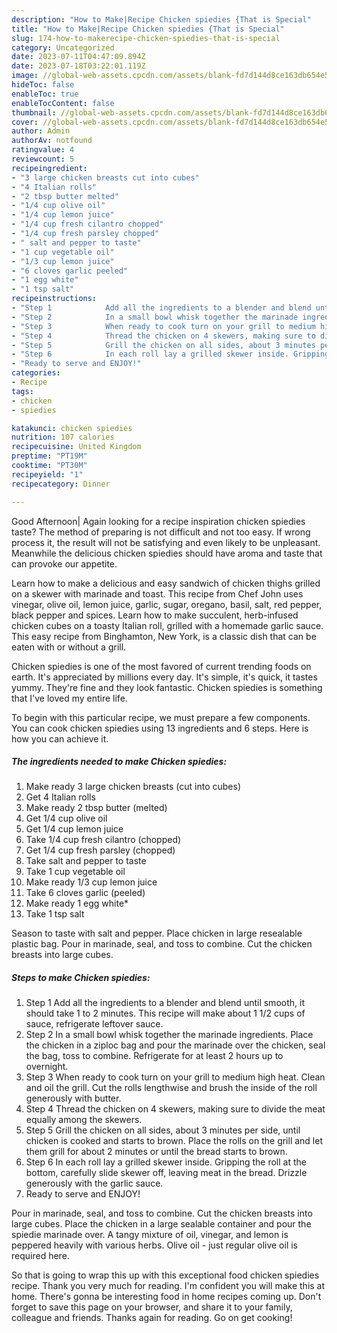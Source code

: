 ```yaml
---
description: "How to Make|Recipe Chicken spiedies {That is Special"
title: "How to Make|Recipe Chicken spiedies {That is Special"
slug: 174-how-to-makerecipe-chicken-spiedies-that-is-special
category: Uncategorized
date: 2023-07-11T04:47:09.894Z
date: 2023-07-18T03:22:01.119Z
image: //global-web-assets.cpcdn.com/assets/blank-fd7d144d8ce163db654e5a02c40b08a2775adb7897d16e4062681dc7e1b2800f.png
hideToc: false
enableToc: true
enableTocContent: false
thumbnail: //global-web-assets.cpcdn.com/assets/blank-fd7d144d8ce163db654e5a02c40b08a2775adb7897d16e4062681dc7e1b2800f.png
cover: //global-web-assets.cpcdn.com/assets/blank-fd7d144d8ce163db654e5a02c40b08a2775adb7897d16e4062681dc7e1b2800f.png
author: Admin
authorAv: notfound
ratingvalue: 4
reviewcount: 5
recipeingredient:
- "3 large chicken breasts cut into cubes"
- "4 Italian rolls"
- "2 tbsp butter melted"
- "1/4 cup olive oil"
- "1/4 cup lemon juice"
- "1/4 cup fresh cilantro chopped"
- "1/4 cup fresh parsley chopped"
- " salt and pepper to taste"
- "1 cup vegetable oil"
- "1/3 cup lemon juice"
- "6 cloves garlic peeled"
- "1 egg white"
- "1 tsp salt"
recipeinstructions:
- "Step 1            Add all the ingredients to a blender and blend until smooth, it should take 1 to 2 minutes. This recipe will make about 1 1/2 cups of sauce, refrigerate leftover sauce."
- "Step 2            In a small bowl whisk together the marinade ingredients. Place the chicken in a ziploc bag and pour the marinade over the chicken, seal the bag, toss to combine. Refrigerate for at least 2 hours up to overnight."
- "Step 3            When ready to cook turn on your grill to medium high heat. Clean and oil the grill.  Cut the rolls lengthwise and brush the inside of the roll generously with butter."
- "Step 4            Thread the chicken on 4 skewers, making sure to divide the meat equally among the skewers."
- "Step 5            Grill the chicken on all sides, about 3 minutes per side, until chicken is cooked and starts to brown. Place the rolls on the grill and let them grill for about 2 minutes or until the bread starts to brown."
- "Step 6            In each roll lay a grilled skewer inside. Gripping the roll at the bottom, carefully slide skewer off, leaving meat in the bread. Drizzle generously with the garlic sauce."
- "Ready to serve and ENJOY!"
categories:
- Recipe
tags:
- chicken
- spiedies

katakunci: chicken spiedies 
nutrition: 107 calories
recipecuisine: United Kingdom
preptime: "PT19M"
cooktime: "PT30M"
recipeyield: "1"
recipecategory: Dinner

---
```



Good Afternoon| Again looking for a recipe inspiration chicken spiedies taste? The method of preparing is not difficult and not too easy. If wrong process it, the result will not be satisfying and even likely to be unpleasant. Meanwhile the delicious chicken spiedies should have aroma and taste that can provoke our appetite.





Learn how to make a delicious and easy sandwich of chicken thighs grilled on a skewer with marinade and toast. This recipe from Chef John uses vinegar, olive oil, lemon juice, garlic, sugar, oregano, basil, salt, red pepper, black pepper and spices. Learn how to make succulent, herb-infused chicken cubes on a toasty Italian roll, grilled with a homemade garlic sauce. This easy recipe from Binghamton, New York, is a classic dish that can be eaten with or without a grill.

Chicken spiedies is one of the most favored of current trending foods on earth. It's appreciated by millions every day. It's simple, it's quick, it tastes yummy. They're fine and they look fantastic. Chicken spiedies is something that I've loved my entire life.


To begin with this particular recipe, we must prepare a few components. You can cook chicken spiedies using 13 ingredients and 6 steps. Here is how you can achieve it.

<!--inarticleads1-->

##### The ingredients needed to make Chicken spiedies:

1. Make ready 3 large chicken breasts (cut into cubes)
1. Get 4 Italian rolls
1. Make ready 2 tbsp butter (melted)
1. Get 1/4 cup olive oil
1. Get 1/4 cup lemon juice
1. Take 1/4 cup fresh cilantro (chopped)
1. Get 1/4 cup fresh parsley (chopped)
1. Take  salt and pepper to taste
1. Take 1 cup vegetable oil
1. Make ready 1/3 cup lemon juice
1. Take 6 cloves garlic (peeled)
1. Make ready 1 egg white*
1. Take 1 tsp salt


Season to taste with salt and pepper. Place chicken in large resealable plastic bag. Pour in marinade, seal, and toss to combine. Cut the chicken breasts into large cubes. 

<!--inarticleads2-->

##### Steps to make Chicken spiedies:

1. Step 1            Add all the ingredients to a blender and blend until smooth, it should take 1 to 2 minutes. This recipe will make about 1 1/2 cups of sauce, refrigerate leftover sauce.
1. Step 2            In a small bowl whisk together the marinade ingredients. Place the chicken in a ziploc bag and pour the marinade over the chicken, seal the bag, toss to combine. Refrigerate for at least 2 hours up to overnight.
1. Step 3            When ready to cook turn on your grill to medium high heat. Clean and oil the grill.  Cut the rolls lengthwise and brush the inside of the roll generously with butter.
1. Step 4            Thread the chicken on 4 skewers, making sure to divide the meat equally among the skewers.
1. Step 5            Grill the chicken on all sides, about 3 minutes per side, until chicken is cooked and starts to brown. Place the rolls on the grill and let them grill for about 2 minutes or until the bread starts to brown.
1. Step 6            In each roll lay a grilled skewer inside. Gripping the roll at the bottom, carefully slide skewer off, leaving meat in the bread. Drizzle generously with the garlic sauce.
1. Ready to serve and ENJOY!

Pour in marinade, seal, and toss to combine. Cut the chicken breasts into large cubes. Place the chicken in a large sealable container and pour the spiedie marinade over. A tangy mixture of oil, vinegar, and lemon is peppered heavily with various herbs. Olive oil - just regular olive oil is required here. 

So that is going to wrap this up with this exceptional food chicken spiedies recipe. Thank you very much for reading. I'm confident you will make this at home. There's gonna be interesting food in home recipes coming up. Don't forget to save this page on your browser, and share it to your family, colleague and friends. Thanks again for reading. Go on get cooking!
